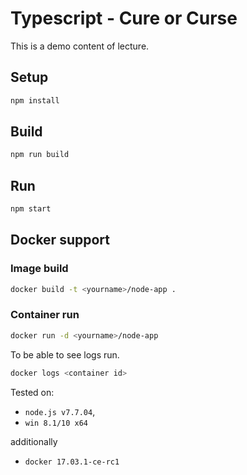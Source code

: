 # Typescript - Cure or Curse

This is a demo content of lecture.

## Setup

```bash
npm install
```

## Build

```bash
npm run build
```

## Run

```bash
npm start
```

## Docker support

### Image build

```bash
docker build -t <yourname>/node-app .
```

### Container run

```bash
docker run -d <yourname>/node-app
```

To be able to see logs run.

```bash
docker logs <container id>
```

Tested on:

* `node.js v7.7.04`,
* `win 8.1/10 x64`

additionally

* `docker 17.03.1-ce-rc1`

